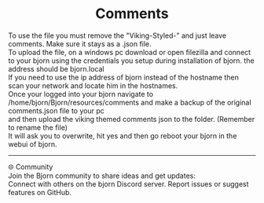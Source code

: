 <div align="center">
  <h1>Comments</h1>
</div>

To use the file you must remove the "Viking-Styled-" and just leave comments. Make sure it stays as a .json file.
<br>
To upload the file, on a windows pc download or open filezilla and connect to your bjorn using the credentials 
you setup during installation of bjorn. the address should be bjorn.local
<br>
If you need to use the ip address of bjorn instead of the hostname then scan your network and locate him in the hostnames. 
<br>
Once your logged into your bjorn navigate to /home/bjorn/Bjorn/resources/comments and make a backup of the original comments.json file to your pc
<br> 
and then upload the viking themed comments json to the folder. (Remember to rename the file)
<br>
It will ask you to overwrite, hit yes and then go reboot your bjorn in the webui of bjorn. 

---

🌐 Community
<br>
Join the Bjorn community to share ideas and get updates:
<br>
Connect with others on the bjorn Discord server.
Report issues or suggest features on GitHub.

